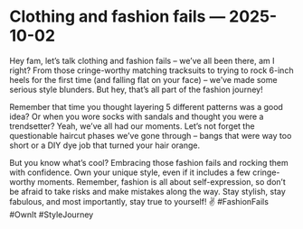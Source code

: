 # Clothing and fashion fails — 2025-10-02

Hey fam, let’s talk clothing and fashion fails – we’ve all been there, am I right? From those cringe-worthy matching tracksuits to trying to rock 6-inch heels for the first time (and falling flat on your face) – we’ve made some serious style blunders. But hey, that’s all part of the fashion journey!

Remember that time you thought layering 5 different patterns was a good idea? Or when you wore socks with sandals and thought you were a trendsetter? Yeah, we’ve all had our moments. Let’s not forget the questionable haircut phases we’ve gone through – bangs that were way too short or a DIY dye job that turned your hair orange.

But you know what’s cool? Embracing those fashion fails and rocking them with confidence. Own your unique style, even if it includes a few cringe-worthy moments. Remember, fashion is all about self-expression, so don’t be afraid to take risks and make mistakes along the way. Stay stylish, stay fabulous, and most importantly, stay true to yourself! ✌️ #FashionFails #OwnIt #StyleJourney